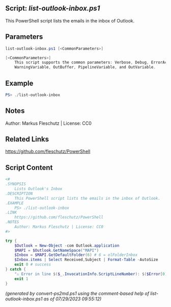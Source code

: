 ## Script: *list-outlook-inbox.ps1*

This PowerShell script lists the emails in the inbox of Outlook.

## Parameters
```powershell
list-outlook-inbox.ps1 [<CommonParameters>]

[<CommonParameters>]
    This script supports the common parameters: Verbose, Debug, ErrorAction, ErrorVariable, WarningAction, 
    WarningVariable, OutBuffer, PipelineVariable, and OutVariable.
```

## Example
```powershell
PS> ./list-outlook-inbox

```

## Notes
Author: Markus Fleschutz | License: CC0

## Related Links
https://github.com/fleschutz/PowerShell

## Script Content
```powershell
<#
.SYNOPSIS
	Lists Outlook's Inbox 
.DESCRIPTION
	This PowerShell script lists the emails in the inbox of Outlook.
.EXAMPLE
	PS> ./list-outlook-inbox
.LINK
	https://github.com/fleschutz/PowerShell
.NOTES
	Author: Markus Fleschutz | License: CC0
#>

try {
	$Outlook = New-Object -com Outlook.application
	$MAPI = $Outlook.GetNameSpace("MAPI")
	$Inbox = $MAPI.GetDefaultFolder(6) # 6 = olFolderInbox
	$Inbox.items | Select Received,Subject | Format-Table -AutoSize
	exit 0 # success
} catch {
	"⚠️ Error in line $($_.InvocationInfo.ScriptLineNumber): $($Error[0])"
	exit 1
}
```

*(generated by convert-ps2md.ps1 using the comment-based help of list-outlook-inbox.ps1 as of 07/29/2023 09:55:12)*
